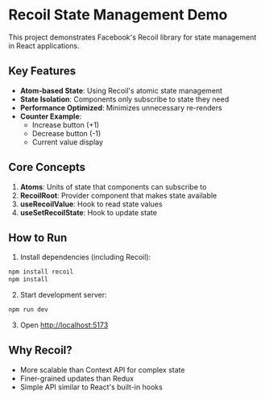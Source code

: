# Recoil State Management Demo

This project demonstrates Facebook's Recoil library for state management in React applications.

## Key Features

- **Atom-based State**: Using Recoil's atomic state management
- **State Isolation**: Components only subscribe to state they need
- **Performance Optimized**: Minimizes unnecessary re-renders
- **Counter Example**:
  - Increase button (+1)
  - Decrease button (-1)
  - Current value display

## Core Concepts

1. **Atoms**: Units of state that components can subscribe to
2. **RecoilRoot**: Provider component that makes state available
3. **useRecoilValue**: Hook to read state values
4. **useSetRecoilState**: Hook to update state

## How to Run

1. Install dependencies (including Recoil):
```bash
npm install recoil
npm install
```

2. Start development server:
```bash
npm run dev
```
3. Open [http://localhost:5173](http://localhost:5173)

## Why Recoil?

- More scalable than Context API for complex state
- Finer-grained updates than Redux
- Simple API similar to React's built-in hooks